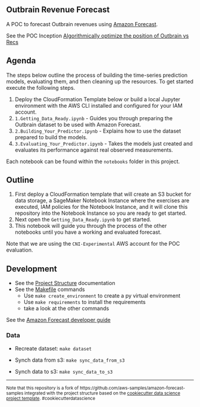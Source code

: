## Outbrain Revenue Forecast

A POC to forecast Outbrain revenues using [Amazon Forecast](https://aws.amazon.com/forecast/). 

See the POC Inception [Algorithmically optimize the position of Outbrain vs Recs](https://cnissues.atlassian.net/wiki/spaces/FP/pages/609550359/Algorithmically+optimize+the+position+of+Outbrain+vs+Recs+based+on+RPM+R.A.T.+Inception)

## Agenda

The steps below outline the process of building the time-series prediction models, evaluating them, and then cleaning
 up the resources. To get started execute the following steps.

1. Deploy the CloudFormation Template below or build a local Jupyter environment with the AWS CLI installed and configured for your IAM account.
1. `1.Getting_Data_Ready.ipynb` - Guides you through preparing the Outbrain dataset to be used with Amazon Forecast.
1. `2.Building_Your_Predictor.ipynb` - Explains how to use the dataset prepared to build the models.
1. `3.Evaluating_Your_Predictor.ipynb` - Takes the models just created and evaluates its performance against real
 observed measurements.

Each notebook can be found within the `notebooks` folder in this project.

## Outline

1. First deploy a CloudFormation template that will create an S3 bucket for data storage, a SageMaker Notebook Instance where the exercises are executed, IAM policies for the Notebook Instance, and it will clone this repository into the Notebook Instance so you are ready to get started.
1. Next open the `Getting_Data_Ready.ipynb` to get started.
1. This notebook will guide you through the process of the other notebooks until you have a working and evaluated forecast.

Note that we are using the `CNI-Experimental` AWS account for the POC evaluation. 

## Development

- See the [Project Structure](PROJECTSTRUCTURE.md) documentation 
- See the [Makefile](Makefile) commands
  - Use `make create_environment` to create a py virtual environment
  - Use `make requirements` to install the requirements
  - take a look at the other commands

See the [Amazon Forecast developer guide](https://docs.aws.amazon.com/forecast/latest/dg/what-is-forecast.html)

### Data

- Recreate dataset: `make dataset`  

- Synch data from s3: `make sync_data_from_s3`

- Synch data to s3: `make sync_data_to_s3`

---

<p><small> Note that this repository is a fork of https://github.com/aws-samples/amazon-forecast-samples
 integrated with the project structure based on the <a target="_blank" href="https://drivendata.github.io/cookiecutter
 -data-science
/">cookiecutter data science project template</a>. #cookiecutterdatascience</small></p>




